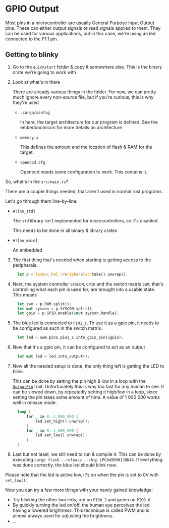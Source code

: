 # GPIO Output
Most pins in a microcontroller are usually General Purpose Input Output pins.
These can either output signals or read signals applied to them. They can be
used for various applications, but in this case, we're using an led connected to
the P1.1 pin.

## Getting to blinky

1. Go to the `quickstart` folder & copy it somewhere else. This is the binary
   crate we're going to work with

2. Look at what's in there

   There are already various things in the folder. For now, we can pretty much
   ignore every non-source file, but if you're curious, this is why they're used

   - `.cargo/config`

     In here, the target architecture for our program is defined. See the
     embedonomicon for more details on architecture

   - `memory.x`

     This defines the amount and the location of flash & RAM for the target.

   - `openocd.cfg`

     Openocd needs some configuration to work. This contains it.


  So, what's in the `src/main.rs`?

  There are a couple things needed, that aren't used in normal rust programs.

  Let's go through them line-by-line:
  - `#![no_std]`

    The `std` library isn't implemented for microcontrollers, so it's disabled.

    This needs to be done in all binary & library crates

  - `#![no_main]`

    An embedded

3. The first thing that's needed when starting is getting access to the
   peripherals.

   ```rust
     let p = lpc8xx_hal::Peripherals::take().unwrap();
   ```

4. Next, the system controller `SYSCON`, `GPIO` and the switch matrix `SWM`, that's
   controlling what each pin is used for, are brought into a usable state.
   This means

   ```rust
     let swm = p.SWM.split();
     let mut syscon = p.SYSCON.split();
     let gpio = p.GPIO.enable(&mut syscon.handle);
   ```

5. The blue led is connected to `PIO1_1`. To use it as a gpio pin, it needs to be
   configured as such in the switch matrix.

   ``` rust
     let led = swm.pins.pio1_1.into_gpio_pin(&gpio);
   ```
6. Now that it's a gpio pin, it can be configured to act as an output
   ```rust
     let mut led = led.into_output();
   ```

7. Now all the needed setup is done, the only thing left is getting the LED to
   blink.

   This can be done by setting the pin high & low in a loop with the
   [`OutputPin`](https://docs.rs/embedded-hal/0.2.3/embedded_hal/digital/v2/trait.OutputPin.html)
   trait. Unfortunately this is way too fast for any human to see. It can be
   slowed down, by repeatedly setting it high/low in a loop, since setting the
   pin takes some amount of time. A value of 1 000 000 works well in release
   mode.

    ```rust
      loop {
          for _ in 0..1_000_000 {
              led.set_high().unwrap();
          }
          for _ in 0..1_000_000 {
              led.set_low().unwrap();
          }
      }
    ```

8. Last but not least, we still need to run & compile it. This can be done by
   executing `cargo flash --release --chip LPC845M301JBD48`. If everything was
   done correctly, the blue led should blink now.

Please note that the led is active low, it's on when the pin is set to 0V with `set_low()`.

Now you can try a few more things with your newly gained knowledge:
- Try blinking the other two leds, red on `PIO0_2` and green on `PIO0_0`
- By quickly turning the led on/off, the human eye perceives the led having a
  lowered brightness. This technique is called PWM and is almost always used for
  adjusting the brightness.
- …
